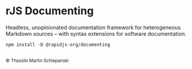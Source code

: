 # rJS Documenting

Headless, unopinionated documentation framework for heterogeneous Markdown sources – with syntax extensions for software documentation.

``` cli
npm install -D @rapidjs-org/documenting
```

##

<sub>© Thassilo Martin Schiepanski</sub>